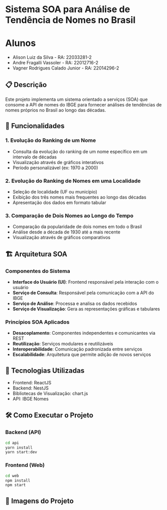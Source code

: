 # Sistema SOA para Análise de Tendência de Nomes no Brasil

# Alunos

- Alison Luiz da Silva - RA: 22033281-2
- Andre Fragalli Vassoler - RA: 22012716-2
- Vagner Rodrigues Calado Junior - RA: 22014296-2

## 📋 Descrição

Este projeto implementa um sistema orientado a serviços (SOA) que consome a API de nomes do IBGE para fornecer análises de tendências de nomes próprios no Brasil ao longo das décadas.

## 🎯 Funcionalidades

### 1. Evolução do Ranking de um Nome

- Consulta da evolução do ranking de um nome específico em um intervalo de décadas
- Visualização através de gráficos interativos
- Período personalizável (ex: 1970 a 2000)

### 2. Evolução do Ranking de Nomes em uma Localidade

- Seleção de localidade (UF ou município)
- Exibição dos três nomes mais frequentes ao longo das décadas
- Apresentação dos dados em formato tabular

### 3. Comparação de Dois Nomes ao Longo do Tempo

- Comparação da popularidade de dois nomes em todo o Brasil
- Análise desde a década de 1930 até a mais recente
- Visualização através de gráficos comparativos

## 🏗️ Arquitetura SOA

### Componentes do Sistema

- **Interface do Usuário (UI)**: Frontend responsável pela interação com o usuário
- **Serviço de Consulta**: Responsável pela comunicação com a API do IBGE
- **Serviço de Análise**: Processa e analisa os dados recebidos
- **Serviço de Visualização**: Gera as representações gráficas e tabulares

### Princípios SOA Aplicados

- **Desacoplamento**: Componentes independentes e comunicantes via REST
- **Reutilização**: Serviços modulares e reutilizáveis
- **Interoperabilidade**: Comunicação padronizada entre serviços
- **Escalabilidade**: Arquitetura que permite adição de novos serviços

## 🚀 Tecnologias Utilizadas

- Frontend: ReactJS
- Backend: NestJS
- Bibliotecas de Visualização: chart.js
- API: IBGE Nomes

## 🛠️ Como Executar o Projeto

### Backend (API)

```bash
cd api
yarn install
yarn start:dev
```

### Frontend (Web)

```bash
cd web
npm install
npm start
```

## 📸 Imagens do Projeto
